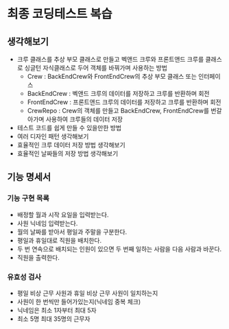 # 최종 코딩테스트 복습
## 생각해보기
- 크루 클래스를 추상 부모 클래스로 만들고 벡앤드 크루와 프론트앤드 크루를 클래스로 싱글턴 자식클래스로 두어 객체를 바꿔가며 사용하는 방법
    - Crew : BackEndCrew와 FrontEndCrew의 추상 부모 클래스 또는 인터페이스
    - BackEndCrew : 벡앤드 크루의 데이터를 저장하고 크루를 반환하며 회전
    - FrontEndCrew : 프론트앤드 크루의 데이터를 저장하고 크루를 반환하며 회전
    - CrewRepo : Crew의 객체를 만들고 BackEndCrew, FrontEndCrew를 번갈아가며 사용하여 크루들의 데이터 저장
- 테스트 코드를 쉽게 만들 수 있을만한 방법
- 여러 디자인 패턴 생각해보기
- 효율적인 크루 데이터 저장 방법 생각해보기
- 효율적인 날짜들의 저장 방법 생각해보기
## 기능 명세서
### 기능 구현 목록
- 배정할 월과 시작 요일을 입력받는다.
- 사원 닉네임 입력받는다.
- 월의 날짜를 받아서 평일과 주말을 구분한다.
- 평일과 휴일대로 직원을 배치한다.
- 두 번 연속으로 배치되는 인원이 있으면 두 번째 일하는 사람을 다음 사람과 바꾼다.
- 직원을 출력한다.

### 유효성 검사
- 평일 비상 근무 사원과 휴일 비상 근무 사원이 일치하는지
- 사원이 한 번씩만 들어가있는지(닉네임 중복 체크)
- 닉네임은 최소 1자부터 최대 5자
- 최소 5명 최대 35명의 근무자